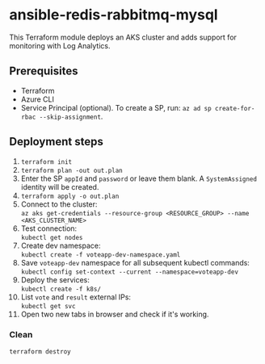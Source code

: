 # ansible-redis-rabbitmq-mysql

This Terraform module deploys an AKS cluster and adds support for monitoring with Log Analytics. 

## Prerequisites

* Terraform
* Azure CLI
* Service Principal (optional). To create a SP, run: ```az ad sp create-for-rbac --skip-assignment```.  

## Deployment steps

1. ```terraform init```  
2. ```terraform plan -out out.plan```  
3. Enter the SP ```appId``` and ```password``` or leave them blank. A ```SystemAssigned``` identity will be created.  
3. ```terraform apply -o out.plan```  
4. Connect to the cluster:  
```az aks get-credentials --resource-group <RESOURCE_GROUP> --name <AKS_CLUSTER_NAME>```  
5. Test connection:  
```kubectl get nodes```
6. Create dev namespace:  
```kubectl create -f voteapp-dev-namespace.yaml```
7. Save ```voteapp-dev``` namespace for all subsequent kubectl commands:  
```kubectl config set-context --current --namespace=voteapp-dev```  
8. Deploy the services:  
```kubectl create -f k8s/```
9. List ```vote``` and ```result``` external IPs:  
```kubectl get svc```
10. Open two new tabs in browser and check if it's working.

### Clean

```terraform destroy```